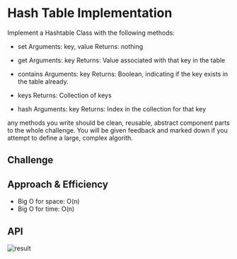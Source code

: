 # Hash Table Implementation

Implement a Hashtable Class with the following methods:

- set
Arguments: key, value
Returns: nothing

- get
Arguments: key
Returns: Value associated with that key in the table

- contains
Arguments: key
Returns: Boolean, indicating if the key exists in the table already.

- keys
Returns: Collection of keys

- hash
Arguments: key
Returns: Index in the collection for that key

 any methods you write should be clean, reusable, abstract component parts to the whole challenge. You will be given feedback and marked down if you attempt to define a large, complex algorith.

## Challenge

## Approach & Efficiency

- Big O for space: O(n)
- Big O for time: O(n)

## API

![result](./assets/)
